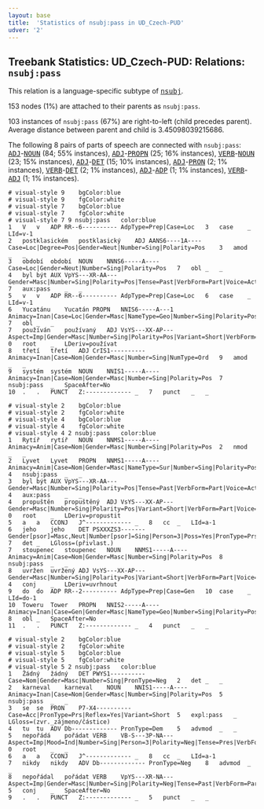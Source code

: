 ```yaml
---
layout: base
title:  'Statistics of nsubj:pass in UD_Czech-PUD'
udver: '2'
---
```


## Treebank Statistics: UD_Czech-PUD: Relations: `nsubj:pass`

This relation is a language-specific subtype of <tt><a href="cs_pud-dep-nsubj.html">nsubj</a></tt>.

153 nodes (1%) are attached to their parents as `nsubj:pass`.

103 instances of `nsubj:pass` (67%) are right-to-left (child precedes parent).
Average distance between parent and child is 3.45098039215686.

The following 8 pairs of parts of speech are connected with `nsubj:pass`: <tt><a href="cs_pud-pos-ADJ.html">ADJ</a></tt>-<tt><a href="cs_pud-pos-NOUN.html">NOUN</a></tt> (84; 55% instances), <tt><a href="cs_pud-pos-ADJ.html">ADJ</a></tt>-<tt><a href="cs_pud-pos-PROPN.html">PROPN</a></tt> (25; 16% instances), <tt><a href="cs_pud-pos-VERB.html">VERB</a></tt>-<tt><a href="cs_pud-pos-NOUN.html">NOUN</a></tt> (23; 15% instances), <tt><a href="cs_pud-pos-ADJ.html">ADJ</a></tt>-<tt><a href="cs_pud-pos-DET.html">DET</a></tt> (15; 10% instances), <tt><a href="cs_pud-pos-ADJ.html">ADJ</a></tt>-<tt><a href="cs_pud-pos-PRON.html">PRON</a></tt> (2; 1% instances), <tt><a href="cs_pud-pos-VERB.html">VERB</a></tt>-<tt><a href="cs_pud-pos-DET.html">DET</a></tt> (2; 1% instances), <tt><a href="cs_pud-pos-ADJ.html">ADJ</a></tt>-<tt><a href="cs_pud-pos-ADP.html">ADP</a></tt> (1; 1% instances), <tt><a href="cs_pud-pos-VERB.html">VERB</a></tt>-<tt><a href="cs_pud-pos-ADJ.html">ADJ</a></tt> (1; 1% instances).


~~~ conllu
# visual-style 9	bgColor:blue
# visual-style 9	fgColor:white
# visual-style 7	bgColor:blue
# visual-style 7	fgColor:white
# visual-style 7 9 nsubj:pass	color:blue
1	V	v	ADP	RR--6----------	AdpType=Prep|Case=Loc	3	case	_	LId=v-1
2	postklasickém	postklasický	ADJ	AANS6----1A----	Case=Loc|Degree=Pos|Gender=Neut|Number=Sing|Polarity=Pos	3	amod	_	_
3	období	období	NOUN	NNNS6-----A----	Case=Loc|Gender=Neut|Number=Sing|Polarity=Pos	7	obl	_	_
4	byl	být	AUX	VpYS---XR-AA---	Gender=Masc|Number=Sing|Polarity=Pos|Tense=Past|VerbForm=Part|Voice=Act	7	aux:pass	_	_
5	v	v	ADP	RR--6----------	AdpType=Prep|Case=Loc	6	case	_	LId=v-1
6	Yucatánu	Yucatán	PROPN	NNIS6-----A---1	Animacy=Inan|Case=Loc|Gender=Masc|NameType=Geo|Number=Sing|Polarity=Pos	7	obl	_	_
7	používán	používaný	ADJ	VsYS---XX-AP---	Aspect=Imp|Gender=Masc|Number=Sing|Polarity=Pos|Variant=Short|VerbForm=Part|Voice=Pass	0	root	_	LDeriv=používat
8	třetí	třetí	ADJ	CrIS1----------	Animacy=Inan|Case=Nom|Gender=Masc|Number=Sing|NumType=Ord	9	amod	_	_
9	systém	systém	NOUN	NNIS1-----A----	Animacy=Inan|Case=Nom|Gender=Masc|Number=Sing|Polarity=Pos	7	nsubj:pass	_	SpaceAfter=No
10	.	.	PUNCT	Z:-------------	_	7	punct	_	_

~~~


~~~ conllu
# visual-style 2	bgColor:blue
# visual-style 2	fgColor:white
# visual-style 4	bgColor:blue
# visual-style 4	fgColor:white
# visual-style 4 2 nsubj:pass	color:blue
1	Rytíř	rytíř	NOUN	NNMS1-----A----	Animacy=Anim|Case=Nom|Gender=Masc|Number=Sing|Polarity=Pos	2	nmod	_	_
2	Lyvet	Lyvet	PROPN	NNMS1-----A----	Animacy=Anim|Case=Nom|Gender=Masc|NameType=Sur|Number=Sing|Polarity=Pos	4	nsubj:pass	_	_
3	byl	být	AUX	VpYS---XR-AA---	Gender=Masc|Number=Sing|Polarity=Pos|Tense=Past|VerbForm=Part|Voice=Act	4	aux:pass	_	_
4	propuštěn	propuštěný	ADJ	VsYS---XX-AP---	Gender=Masc|Number=Sing|Polarity=Pos|Variant=Short|VerbForm=Part|Voice=Pass	0	root	_	LDeriv=propustit
5	a	a	CCONJ	J^-------------	_	8	cc	_	LId=a-1
6	jeho	jeho	DET	PSXXXZS3-------	Gender[psor]=Masc,Neut|Number[psor]=Sing|Person=3|Poss=Yes|PronType=Prs	7	det	_	LGloss=(přivlast.)
7	stoupenec	stoupenec	NOUN	NNMS1-----A----	Animacy=Anim|Case=Nom|Gender=Masc|Number=Sing|Polarity=Pos	8	nsubj:pass	_	_
8	uvržen	uvržený	ADJ	VsYS---XX-AP---	Gender=Masc|Number=Sing|Polarity=Pos|Variant=Short|VerbForm=Part|Voice=Pass	4	conj	_	LDeriv=uvrhnout
9	do	do	ADP	RR--2----------	AdpType=Prep|Case=Gen	10	case	_	LId=do-1
10	Toweru	Tower	PROPN	NNIS2-----A----	Animacy=Inan|Case=Gen|Gender=Masc|NameType=Geo|Number=Sing|Polarity=Pos	8	obl	_	SpaceAfter=No
11	.	.	PUNCT	Z:-------------	_	4	punct	_	_

~~~


~~~ conllu
# visual-style 2	bgColor:blue
# visual-style 2	fgColor:white
# visual-style 5	bgColor:blue
# visual-style 5	fgColor:white
# visual-style 5 2 nsubj:pass	color:blue
1	Žádný	žádný	DET	PWYS1----------	Case=Nom|Gender=Masc|Number=Sing|PronType=Neg	2	det	_	_
2	karneval	karneval	NOUN	NNIS1-----A----	Animacy=Inan|Case=Nom|Gender=Masc|Number=Sing|Polarity=Pos	5	nsubj:pass	_	_
3	se	se	PRON	P7-X4----------	Case=Acc|PronType=Prs|Reflex=Yes|Variant=Short	5	expl:pass	_	LGloss=(zvr._zájmeno/částice)
4	tu	tu	ADV	Db-------------	PronType=Dem	5	advmod	_	_
5	nepořádá	pořádat	VERB	VB-S---3P-NA---	Aspect=Imp|Mood=Ind|Number=Sing|Person=3|Polarity=Neg|Tense=Pres|VerbForm=Fin|Voice=Act	0	root	_	_
6	a	a	CCONJ	J^-------------	_	8	cc	_	LId=a-1
7	nikdy	nikdy	ADV	Db-------------	PronType=Neg	8	advmod	_	_
8	nepořádal	pořádat	VERB	VpYS---XR-NA---	Aspect=Imp|Gender=Masc|Number=Sing|Polarity=Neg|Tense=Past|VerbForm=Part|Voice=Act	5	conj	_	SpaceAfter=No
9	.	.	PUNCT	Z:-------------	_	5	punct	_	_

~~~


